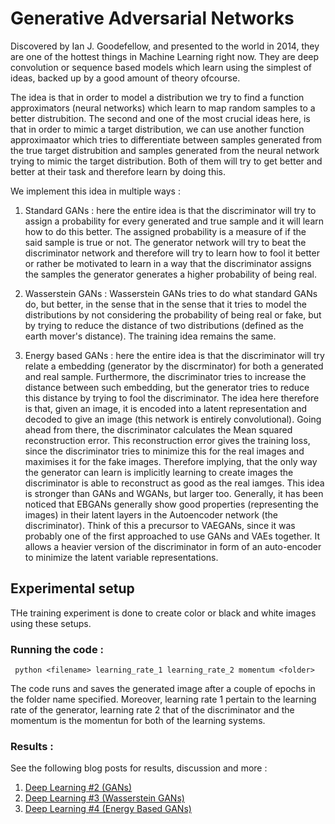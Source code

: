 # Generative Adversarial Networks

Discovered by Ian J. Goodefellow, and presented to the world in 2014, they are one of the hottest things in Machine Learning right now. They are deep convolution or sequence based models which learn using the simplest of ideas, backed up by a good amount of theory ofcourse. 

The idea is that in order to model a distribution we try to find a function approximators (neural networks) which learn to map random samples to a better distrubition. The second and one of the most crucial ideas here, is that in order to mimic a target distribution, we can use another function approximaator which tries to differentiate between samples generated from the true target distrubition and samples generated from the neural network trying to mimic the target distribution. Both of them will try to get better and better at their task and therefore learn by doing this. 

We implement this idea in multiple ways : 

1. Standard GANs : here the entire idea is that the discriminator will try to assign a probability for every generated and true sample and it will learn how to do this better. The assigned probability is a measure of if the said sample is true or not. The generator network will try to beat the discriminator network and therefore will try to learn how to fool it better or rather be motivated to learn in a way that the discriminator assigns the samples the generator generates a higher probability of being real. 

2. Wasserstein GANs : Wasserstein GANs tries to do what standard GANs do, but better, in the sense that in the sense that it tries to model the distributions by not considering the probability of being real or fake, but by trying to reduce the distance of two distributions (defined as the earth mover's distance). The training idea remains the same. 

3. Energy based GANs : here the entire idea is that the discriminator will try relate a embedding (generator by the discrminator) for both a generated and real sample. Furthermore, the discriminator tries to increase the distance between such embedding, but the generator tries to reduce this distance by trying to fool the discriminator. The idea here therefore is that, given an image, it is encoded into a latent representation and decoded to give an image (this network is entirely convolutional). Going ahead from there, the discriminator calculates the Mean squared reconstruction error. This reconstruction error gives the training loss, since the discriminator tries to minimize this for the real images and maximises it for the fake images. Therefore implying, that the only way the generator can learn is implicitly learning to create images the discriminator is able to reconstruct as good as the real iamges. This idea is stronger than GANs and WGANs, but larger too. Generally, it has been noticed that EBGANs generally show good properties (representing the images) in their latent layers in the Autoencoder network (the discriminator). Think of this a precursor to VAEGANs, since it was probably one of the first approached to use GANs and VAEs together. It allows a heavier version of the discriminator in form of an auto-encoder to minimize the latent variable representations. 

## Experimental setup 
THe training experiment is done to create color or black and white images using these setups. 

### Running the code :
``` python <filename> learning_rate_1 learning_rate_2 momentum <folder>```

The code runs and saves the generated image after a couple of epochs in the folder name specified. Moreover, learning rate 1 pertain to the learning rate of the generator, learning rate 2 that of the discriminator and the momentum is the momentun for both of the learning systems. 

### Results : 
See the following blog posts for results, discussion and more :

1. [Deep Learning #2 (GANs)](https://medium.com/@prannaykhosla/writing-a-deep-learning-repo-2-c4589fb169b1)
2. [Deep Learning #3 (Wasserstein GANs)](https://medium.com/@prannaykhosla/writing-a-deep-learning-repo-3-c4c950b20b92)
3. [Deep Learning #4 (Energy Based GANs)](https://)